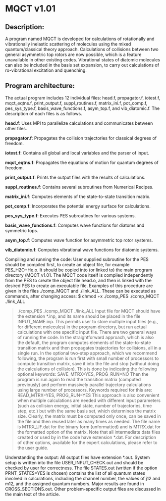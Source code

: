 # MQCT v1.01


## Description:

A program named MQCT is developed for calculations of rotationally and vibrationally inelastic scattering of molecules using the mixed quantum/classical theory approach. Calculations of collisions between two general asymmetric top rotors are now possible, which is a feature unavailable in other existing codes. Vibrational states of diatomic molecules can also be included in the basis set expansion, to carry out calculations of ro-vibrational excitation and quenching.

## Program architecture:

The actual program includes 12 individual files: head.f, propagator.f, iotest.f, mqct_eqtns.f, print_output.f, suppl_routines.f, matrix_ini.f, pot_comp.f, pes_sys_type.f, basis_wave_functions.f, asym_top.f, and vib_diatomic.f. The description of each files is as follows.

**head.f**: Uses MPI to parallelize calculations and communicates between other files.

**propagator.f**: Propagates the collision trajectories for classical degrees of freedom.

**iotest.f**: Contains all global and local variables and the parser of input.

**mqct_eqtns.f**: Propagates the equations of motion for quantum degrees of freedom.

**print_output.f**: Prints the output files with the results of calculations.

**suppl_routines.f**: Contains several subroutines from Numerical Recipes.

**matrix_ini.f**: Computes elements of the state-to-state transition matrix.

**pot_comp.f**: Incorporates the potential energy surface for calculations.

**pes_sys_type.f**: Executes PES subroutines for various systems.

**basis_wave_functions.f**: Computes wave functions for diatoms and symmetric tops.

**asym_top.f**: Computes wave function for asymmetric top rotor systems.

**vib_diatomic.f**: Computes vibrational wave functions for diatomic systems.

Compiling and running the code:
	User supplied subroutine for the PES should be compiled first, to create an object file, for example PES_H2O+He.o. It should be copied into (or linked to) the main program directory /MQCT_v1.01. The MQCT code itself is compiled independently from the PES to create the object file head.o, and then is linked with the desired PES to create an executable file.
	Examples of this procedure are given in the files ./comp_MQCT and ./link_ALL. These can be executed as commands, after changing access: 
 $ chmod +x ./comp_PES ./comp_MQCT ./link_ALL
 > ./comp_PES 
 > ./comp_MQCT 
 > ./link_ALL
Input file for MQCT should have the extension *.inp, and its name should be placed in the file INPUT_NAME.inp. This permits user to store multiple input files (e.g., for different molecules) in the program directory, but run actual calculations with one specific input file. There are two general ways of running the code. In the straightforward approach, which is also the default, the program computes elements of the state-to-state transition matrix and then propagates trajectories for collisions, all in a single run. In the optional two-step approach, which we recommend following, the program is run first with small number of processors to compute transition matrix, save it into the file and stop (without doing the calculations of collision). This is done by indicating the following optional keywords:
SAVE_MTRX=YES, PROG_RUN=NO
Then the program is run again to read the transition matrix (computed previously) and perform massively parallel trajectory calculations using large number of processors. Keywords required for this are:
READ_MTRX=YES, PROG_RUN=YES
This approach is also convenient when multiple calculations are needed with different input parameters (such as collision energy, initial state, number of trajectories, time step, etc.) but with the same basis set, which determines the matrix size. Clearly, the matrix must be computed only once, can be saved in the file and then reused later as many times as needed. The file name is MTRX_UF.dat for the binary form (unformatted) and is MTRX.dat for the formatted option of the matrix. Note that all intermediate data files created or used by in the code have extension *.dat. For description of other options, available for the expert calculations, please refer to the user guide.

Understanding the output:
	All output files have extension *.out. System setup is written into the file USER_INPUT_CHECK.out and should be checked by user for correctness. The file STATES.out (written if the option PRNT_STATES=YES is chosen) contains the list of all quantum states involved in calculations, including the channel number, the values of j12 and m12, and the assigned quantum numbers. Major results are found in CROSS_SECTIONS.out. Other problem-specific output files are discussed in the main text of the article. 


